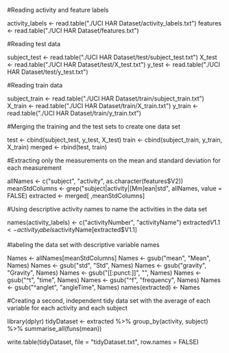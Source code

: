 #Reading activity and feature labels

activity_labels <- read.table("./UCI HAR Dataset/activity_labels.txt") features <- read.table("./UCI HAR Dataset/features.txt")

#Reading test data

subject_test <- read.table("./UCI HAR Dataset/test/subject_test.txt") X_test <- read.table("./UCI HAR Dataset/test/X_test.txt") y_test <- read.table("./UCI HAR Dataset/test/y_test.txt")

#Reading train data

subject_train <- read.table("./UCI HAR Dataset/train/subject_train.txt") X_train <- read.table("./UCI HAR Dataset/train/X_train.txt") y_train <- read.table("./UCI HAR Dataset/train/y_train.txt")

#Merging the training and the test sets to create one data set

test <- cbind(subject_test, y_test, X_test) train <- cbind(subject_train, y_train, X_train) merged <- rbind(test, train)

#Extracting only the measurements on the mean and standard deviation for each measurement

allNames <- c("subject", "activity", as.character(features$V2)) meanStdColumns <- grep("subject|activity|[Mm]ean|std", allNames, value = FALSE) extracted <- merged[ ,meanStdColumns]

#Using descriptive activity names to name the activities in the data set

names(activity_labels) <- c("activityNumber", "activityName") extracted$V1.1 <- activity_labels$activityName[extracted$V1.1]

#labeling the data set with descriptive variable names

Names <- allNames[meanStdColumns]
Names <- gsub("mean", "Mean", Names) Names <- gsub("std", "Std", Names) Names <- gsub("gravity", "Gravity", Names) Names <- gsub("[[:punct:]]", "", Names) Names <- gsub("^t", "time", Names) Names <- gsub("^f", "frequency", Names) Names <- gsub("^anglet", "angleTime", Names) names(extracted) <- Names

#Creating a second, independent tidy data set with the average of each variable for each activity and each subject

library(dplyr) tidyDataset <- extracted %>% group_by(activity, subject) %>% summarise_all(funs(mean))

write.table(tidyDataset, file = "tidyDataset.txt", row.names = FALSE)
